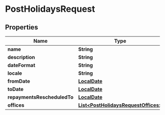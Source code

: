 
# PostHolidaysRequest

## Properties
Name | Type | Description | Notes
------------ | ------------- | ------------- | -------------
**name** | **String** |  |  [optional]
**description** | **String** |  |  [optional]
**dateFormat** | **String** |  |  [optional]
**locale** | **String** |  |  [optional]
**fromDate** | [**LocalDate**](LocalDate.md) |  |  [optional]
**toDate** | [**LocalDate**](LocalDate.md) |  |  [optional]
**repaymentsRescheduledTo** | [**LocalDate**](LocalDate.md) |  |  [optional]
**offices** | [**List&lt;PostHolidaysRequestOffices&gt;**](PostHolidaysRequestOffices.md) |  |  [optional]



